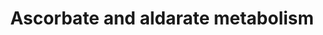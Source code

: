 ---
annotations:
- type: Pathway Ontology
  value: ascorbate and aldarate metabolic pathway
- type: Pathway Ontology
  value: glucose conversion pathway
authors:
- MaintBot
- AllanKuchinsky
- AlexanderPico
- Christine Chichester
- Mkutmon
- Egonw
- DeSl
description: 'Source: [http://www.genome.jp/kegg-bin/show_pathway?mtu00053 KEGG Pathways].
  The Ascorbate and aldarate metabolism for Mycobacterium tuberculosis is not completely
  understood yet; conversions which are not clear are depicted with a dashed arrow.
  Two out of the three literature references provided for this pathway are for E.
  coli and could be not specific enough for Mycobacterium tuberculosis.'
last-edited: 2017-12-15
organisms:
- Mycobacterium tuberculosis
redirect_from:
- /index.php/Pathway:WP1622
- /instance/WP1622
schema-jsonld:
- '@context': https://schema.org/
  '@id': https://wikipathways.github.io/pathways/WP1622.html
  '@type': Dataset
  creator:
    '@type': Organization
    name: WikiPathways
  description: 'Source: [http://www.genome.jp/kegg-bin/show_pathway?mtu00053 KEGG
    Pathways]. The Ascorbate and aldarate metabolism for Mycobacterium tuberculosis
    is not completely understood yet; conversions which are not clear are depicted
    with a dashed arrow. Two out of the three literature references provided for this
    pathway are for E. coli and could be not specific enough for Mycobacterium tuberculosis.'
  keywords:
  - udgA
  - L-Ascorbate
  - L-Gulono-1,4-lactone
  - oxidase
  - D-Glucuronolactone
  - UDP-glucose
  - UDP-glucuronate
  - L-xylo-Hexulonolactone
  - D-Glucarate
  - aldC
  - aldehyde dehydrogenase (EC:1.2.1.-)
  - aldA
  - 'L-gulonolactone '
  - aldehyde dehydrogenase (EC:1.2.1.3)
  license: CC0
  name: Ascorbate and aldarate metabolism
seo: CreativeWork
title: Ascorbate and aldarate metabolism
wpid: WP1622
---